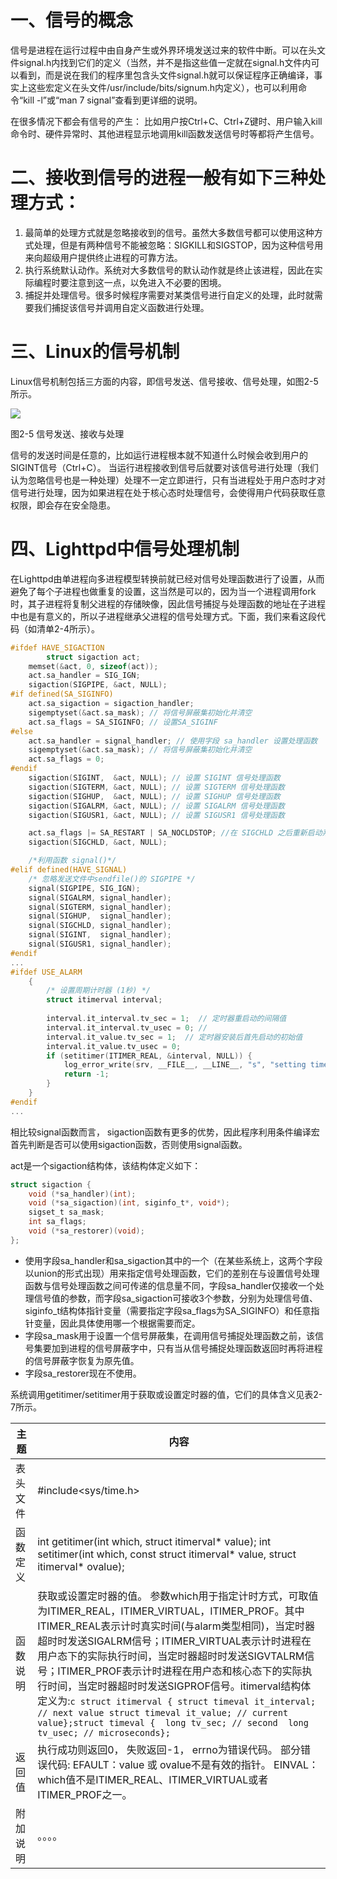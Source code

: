 # 一、信号的概念
信号是进程在运行过程中由自身产生或外界环境发送过来的软件中断。可以在头文件signal.h内找到它们的定义（当然，并不是指这些值一定就在signal.h文件内可以看到，而是说在我们的程序里包含头文件signal.h就可以保证程序正确编译，事实上这些宏定义在头文件/usr/include/bits/signum.h内定义），也可以利用命令“kill -l”或“man 7 signal”查看到更详细的说明。

在很多情况下都会有信号的产生：
比如用户按Ctrl+C、Ctrl+Z键时、用户输入kill命令时、硬件异常时、其他进程显示地调用kill函数发送信号时等都将产生信号。

# 二、接收到信号的进程一般有如下三种处理方式：
1. 最简单的处理方式就是忽略接收到的信号。虽然大多数信号都可以使用这种方式处理，但是有两种信号不能被忽略：SIGKILL和SIGSTOP，因为这种信号用来向超级用户提供终止进程的可靠方法。
2. 执行系统默认动作。系统对大多数信号的默认动作就是终止该进程，因此在实际编程时要注意到这一点，以免进入不必要的困境。
3. 捕捉并处理信号。很多时候程序需要对某类信号进行自定义的处理，此时就需要我们捕捉该信号并调用自定义函数进行处理。

# 三、Linux的信号机制
Linux信号机制包括三方面的内容，即信号发送、信号接收、信号处理，如图2-5所示。

![](http://tiebapic.baidu.com/forum/w%3D580/sign=cb2a60956e310a55c424defc87454387/5e350f11728b4710850e07aad4cec3fdfd0323cc.jpg)

图2-5 信号发送、接收与处理

信号的发送时间是任意的，比如运行进程根本就不知道什么时候会收到用户的SIGINT信号（Ctrl+C）。
当运行进程接收到信号后就要对该信号进行处理（我们认为忽略信号也是一种处理）处理不一定立即进行，只有当进程处于用户态时才对信号进行处理，因为如果进程在处于核心态时处理信号，会使得用户代码获取任意权限，即会存在安全隐患。

# 四、Lighttpd中信号处理机制
在Lighttpd由单进程向多进程模型转换前就已经对信号处理函数进行了设置，从而避免了每个子进程也做重复的设置，这当然是可以的，因为当一个进程调用fork时，其子进程将复制父进程的存储映像，因此信号捕捉与处理函数的地址在子进程中也是有意义的，所以子进程继承父进程的信号处理方式。下面，我们来看这段代码（如清单2-4所示）。
```c
#ifdef HAVE_SIGACTION
        struct sigaction act;
	memset(&act, 0, sizeof(act));
	act.sa_handler = SIG_IGN;
	sigaction(SIGPIPE, &act, NULL);
#if defined(SA_SIGINFO)
	act.sa_sigaction = sigaction_handler;
	sigemptyset(&act.sa_mask); // 将信号屏蔽集初始化并清空
	act.sa_flags = SA_SIGINFO; // 设置SA_SIGINF
#else
	act.sa_handler = signal_handler; // 使用字段 sa_handler 设置处理函数
	sigemptyset(&act.sa_mask); // 将信号屏蔽集初始化并清空
	act.sa_flags = 0;
#endif
	sigaction(SIGINT,  &act, NULL); // 设置 SIGINT 信号处理函数
	sigaction(SIGTERM, &act, NULL); // 设置 SIGTERM 信号处理函数
	sigaction(SIGHUP,  &act, NULL); // 设置 SIGHUP 信号处理函数
	sigaction(SIGALRM, &act, NULL); // 设置 SIGALRM 信号处理函数
	sigaction(SIGUSR1, &act, NULL); // 设置 SIGUSR1 信号处理函数

	act.sa_flags |= SA_RESTART | SA_NOCLDSTOP; //在 SIGCHLD 之后重新启动系统应该是安全的
	sigaction(SIGCHLD, &act, NULL);

    /*利用函数 signal()*/ 
#elif defined(HAVE_SIGNAL)
	/* 忽略发送文件中sendfile()的 SIGPIPE */
	signal(SIGPIPE, SIG_IGN);
	signal(SIGALRM, signal_handler);
	signal(SIGTERM, signal_handler);
	signal(SIGHUP,  signal_handler);
	signal(SIGCHLD, signal_handler);
	signal(SIGINT,  signal_handler);
	signal(SIGUSR1, signal_handler);
#endif
...
#ifdef USE_ALARM
	{
		/* 设置周期计时器 (1秒) */
		struct itimerval interval;
		
		interval.it_interval.tv_sec = 1;  // 定时器重启动的间隔值
		interval.it_interval.tv_usec = 0; // 
		interval.it_value.tv_sec = 1;  // 定时器安装后首先启动的初始值
		interval.it_value.tv_usec = 0;
		if (setitimer(ITIMER_REAL, &interval, NULL)) {
			log_error_write(srv, __FILE__, __LINE__, "s", "setting timer failed");
			return -1;
		}
	}
#endif
...
```

相比较signal函数而言， sigaction函数有更多的优势，因此程序利用条件编译宏首先判断是否可以使用sigaction函数，否则使用signal函数。

act是一个sigaction结构体，该结构体定义如下：
```c
struct sigaction {
    void (*sa_handler)(int);
    void (*sa_sigaction)(int, siginfo_t*, void*);
    sigset_t sa_mask;
    int sa_flags;
    void (*sa_restorer)(void);
};
```
- 使用字段sa_handler和sa_sigaction其中的一个（在某些系统上，这两个字段以union的形式出现）用来指定信号处理函数，它们的差别在与设置信号处理函数与信号处理函数之间可传递的信息量不同，字段sa_handler仅接收一个处理信号值的参数，而字段sa_sigaction可接收3个参数，分别为处理信号值、siginfo_t结构体指针变量（需要指定字段sa_flags为SA_SIGINFO）和任意指针变量，因此具体使用哪一个根据需要而定。
- 字段sa_mask用于设置一个信号屏蔽集，在调用信号捕捉处理函数之前，该信号集要加到进程的信号屏蔽字中，只有当从信号捕捉处理函数返回时再将进程的信号屏蔽字恢复为原先值。
- 字段sa_restorer现在不使用。

系统调用getitimer/setitimer用于获取或设置定时器的值，它们的具体含义见表2-7所示。

主题 | 内容
-|-
表头文件 | #include<sys/time.h>
函数定义 | int getitimer(int which, struct itimerval* value); int setitimer(int which, const struct itimerval* value, struct itimerval* ovalue);
函数说明 | 获取或设置定时器的值。 参数which用于指定计时方式，可取值为ITIMER_REAL，ITIMER_VIRTUAL，ITIMER_PROF。其中ITIMER_REAL表示计时真实时间(与alarm类型相同)，当定时器超时时发送SIGALRM信号；ITIMER_VIRTUAL表示计时进程在用户态下的实际执行时间，当定时器超时时发送SIGVTALRM信号；ITIMER_PROF表示计时进程在用户态和核心态下的实际执行时间，当定时器超时时发送SIGPROF信号。itimerval结构体定义为:```c struct itimerval { struct timeval it_interval; // next value struct timeval it_value; // current value};struct timeval {  long tv_sec; // second  long tv_usec; // microseconds};```
返回值 | 执行成功则返回0， 失败返回-1， errno为错误代码。 部分错误代码:  EFAULT：value 或 ovalue不是有效的指针。 EINVAL：which值不是ITIMER_REAL、ITIMER_VIRTUAL或者ITIMER_PROF之一。
附加说明 | 。。。。




